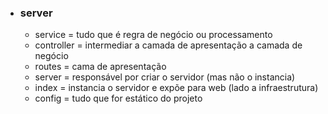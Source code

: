 - ### server
  - service = tudo que é regra de negócio ou processamento
  - controller = intermediar a camada de apresentação a camada de negócio
  - routes = cama de apresentação
  - server = responsável por criar o servidor (mas não o instancia)
  - index = instancia o servidor e expõe para web (lado a infraestrutura)
  - config = tudo que for estático do projeto
